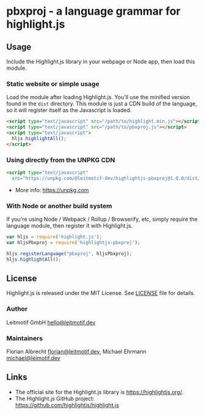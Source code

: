 # pbxproj - a language grammar for highlight.js

## Usage

Include the Highlight.js library in your webpage or Node app, then load this module.

### Static website or simple usage

Load the module after loading Highlight.js. You'll use the minified version found in the `dist` directory.  This module is just a CDN build of the language, so it will register itself as the Javascript is loaded.

```html
<script type="text/javascript" src="/path/to/highlight.min.js"></script>
<script type="text/javascript" src="/path/to/pbxproj.js"></script>
<script type="text/javascript">
  hljs.highlightAll();
</script>
```

### Using directly from the UNPKG CDN

```html
<script type="text/javascript"
  src="https://unpkg.com/@leitmotif-dev/highlightjs-pbxproj@1.0.0/dist/pbxproj.min.js"></script>
```

- More info: <https://unpkg.com>

### With Node or another build system

If you're using Node / Webpack / Rollup / Browserify, etc, simply require the language module, then register it with Highlight.js.

```javascript
var hljs = require('highlight.js');
var hljsPbxproj = require('highlightjs-pbxproj');

hljs.registerLanguage("pbxproj", hljsPbxproj);
hljs.highlightAll();
```

## License

Highlight.js is released under the MIT License. See [LICENSE][1] file
for details.

### Author

Leitmotif GmbH <hello@leitmotif.dev>

### Maintainers

Florian Albrecht <florian@leitmotif.dev>,
Michael Ehrmann <michael@leimotif.dev>

## Links

- The official site for the Highlight.js library is <https://highlightjs.org/>.
- The Highlight.js GitHub project: <https://github.com/highlightjs/highlight.js>

[1]: https://github.com/leitmotif-dev/highlightjs-pbxproj/blob/master/LICENSE
